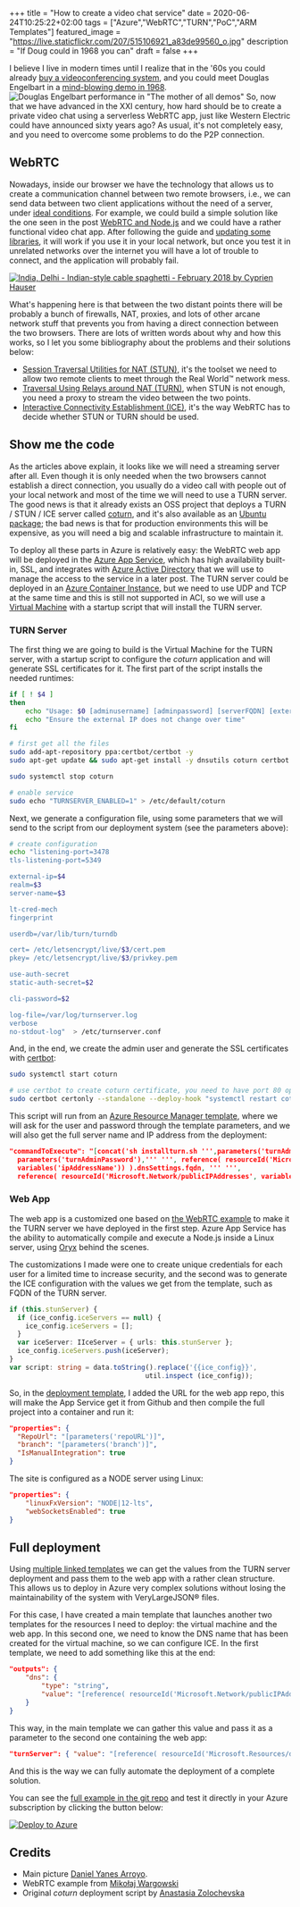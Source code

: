 +++
title =  "How to create a video chat service"
date = 2020-06-24T10:25:22+02:00
tags = ["Azure","WebRTC","TURN","PoC","ARM Templates"]
featured_image = "https://live.staticflickr.com/207/515106921_a83de99560_o.jpg"
description = "If Doug could in 1968 you can"
draft = false
+++

I believe I live in modern times until I realize that in the '60s you could already [buy a videoconferencing system][pinkponk], and you could meet Douglas Engelbart in a [mind-blowing demo in 1968][motherofalldemos].
![Douglas Engelbart performance in "The mother of all demos"](/como-montar-videochat/engelbartdemo.png "Doug's shopping list demo")
So, now that we have advanced in the XXI century, how hard should be to create a private video chat using a serverless WebRTC app, just like Western Electric could have announced sixty years ago? As usual, it's not completely easy, and you need to overcome some problems to do the P2P connection.

## WebRTC

Nowadays, inside our browser we have the technology that allows us to create a communication channel between two remote browsers, i.e., we can send data between two client applications without the need of a server, under [ideal conditions][spherical_cow]. For example, we could build a simple solution like the one seen in the post [WebRTC and Node.js][webrtcdemo] and we could have a rather functional video chat app. After following the guide and [updating some libraries][videochatgit], it will work if you use it in your local network, but once you test it in unrelated networks over the internet you will have a lot of trouble to connect, and the application will probably fail.

[![India, Delhi - Indian-style cable spaghetti - February 2018 by Cyprien Hauser](https://live.staticflickr.com/65535/49204696853_6df9abbc5c_c.jpg)](https://flic.kr/p/2hY3W7i "Where's Wally wire edition?")

What's happening here is that between the two distant points there will be probably a bunch of firewalls, NAT, proxies, and lots of other arcane network stuff that prevents you from having a direct connection between the two browsers. There are lots of written words about why and how this works, so I let you some bibliography about the problems and their solutions below:

* [Session Traversal Utilities for NAT (STUN)][STUN], it's the toolset we need to allow two remote clients to meet through the Real World&trade; network mess.
* [Traversal Using Relays around NAT (TURN)][TURN], when STUN is not enough, you need a proxy to stream the video between the two points.
* [Interactive Connectivity Establishment (ICE)][ICE], it's the way WebRTC has to decide whether STUN or TURN should be used.

## Show me the code

As the articles above explain, it looks like we will need a streaming server after all. Even though it is only needed when the two browsers cannot establish a direct connection,
you usually do a video call with people out of your local network and most of the time we will need to use a TURN server. The good news is that it already exists an OSS project that deploys a TURN / STUN / ICE server called [coturn][coturngit], and it's also available as an [Ubuntu package][coturn]; the bad news is that for production environments this will be expensive, as you will need a big and scalable infrastructure to maintain it.

To deploy all these parts in Azure is relatively easy: the WebRTC web app will be deployed in the [Azure App Service][appservice], which has high availability built-in, SSL, and integrates with [Azure Active Directory][aad] that we will use to manage the access to the service in a later post. The TURN server could be deployed in an [Azure Container Instance][aci], but we need to use UDP and TCP at the same time and this is still not supported in ACI, so we will use a [Virtual Machine][vm] with a startup script that will install the TURN server.

### TURN Server

The first thing we are going to build is the Virtual Machine for the TURN server, with a startup script to configure the *coturn* application and will generate SSL certificates for it. The first part of the script installs the needed runtimes:

```bash
if [ ! $4 ]
then
    echo "Usage: $0 [adminusername] [adminpassword] [serverFQDN] [externalip]"
    echo "Ensure the external IP does not change over time"
fi

# first get all the files
sudo add-apt-repository ppa:certbot/certbot -y
sudo apt-get update && sudo apt-get install -y dnsutils coturn certbot

sudo systemctl stop coturn

# enable service
sudo echo "TURNSERVER_ENABLED=1" > /etc/default/coturn
```

Next, we generate a configuration file, using some parameters that we will send to the script from our deployment system (see the parameters above):

```bash
# create configuration
echo "listening-port=3478
tls-listening-port=5349

external-ip=$4
realm=$3
server-name=$3

lt-cred-mech
fingerprint

userdb=/var/lib/turn/turndb

cert= /etc/letsencrypt/live/$3/cert.pem
pkey= /etc/letsencrypt/live/$3/privkey.pem

use-auth-secret
static-auth-secret=$2

cli-password=$2

log-file=/var/log/turnserver.log
verbose
no-stdout-log"  > /etc/turnserver.conf
```

And, in the end, we create the admin user and generate the SSL certificates with [certbot][certbot]:

```bash
sudo systemctl start coturn

# use certbot to create coturn certificate, you need to have port 80 open to allow the certbot to verify
sudo certbot certonly --standalone --deploy-hook "systemctl restart coturn" -d $3 --agree-tos --no-eff-email --register-unsafely-without-email
```

This script will run from an [Azure Resource Manager template][turnserverdeploy], where we will ask for the user and password through the template parameters, and we will also get the full server name and IP address from the deployment:

```json
"commandToExecute": "[concat('sh installturn.sh ''',parameters('turnAdmin'),''' ''',
  parameters('turnAdminPassword'),''' ''', reference( resourceId('Microsoft.Network/publicIPAddresses',
  variables('ipAddressName')) ).dnsSettings.fqdn, ''' ''',
  reference( resourceId('Microsoft.Network/publicIPAddresses', variables('ipAddressName')) ).ipAddress, '''')]"
```

### Web App

The web app is a customized one based on [the WebRTC example][webrtcdemo] to make it the TURN server we have deployed in the first step. Azure App Service has the ability to automatically compile and execute a Node.js inside a Linux server, using [Oryx][oryx] behind the scenes.

The customizations I made were one to create unique credentials for each user for a limited time to increase security, and the second was to generate the ICE configuration with the values we get from the template, such as FQDN of the TURN server.

```Typescript
if (this.stunServer) {
  if (ice_config.iceServers == null) {
    ice_config.iceServers = [];
  }
  var iceServer: IIceServer = { urls: this.stunServer };
  ice_config.iceServers.push(iceServer);
}
var script: string = data.toString().replace('{{ice_config}}',
                                  util.inspect (ice_config));
```

So, in the [deployment template][webappgit], I added the URL for the web app repo, this will make the App Service get it from Github and then compile the full project into a container and run it:

```json
"properties": {
  "RepoUrl": "[parameters('repoURL')]",
  "branch": "[parameters('branch')]",
  "IsManualIntegration": true
}
```

The site is configured as a NODE server using Linux:

```json
"properties": {
    "linuxFxVersion": "NODE|12-lts",
    "webSocketsEnabled": true
}
```

## Full deployment

Using [multiple linked templates][linkedtemplates] we can get the values from the TURN server deployment and pass them to the web app with a rather clean structure. This allows us to deploy in Azure very complex solutions without losing the maintainability of the system with VeryLargeJSON&reg; files.

For this case, I have created a main template that launches another two templates for the resources I need to deploy: the virtual machine and the web app. In this second one, we need to know the DNS name that has been created for the virtual machine, so we can configure ICE. In the first template, we need to add something like this at the end:

```json
"outputs": {
    "dns": {
        "type": "string",
        "value": "[reference( resourceId('Microsoft.Network/publicIPAddresses', variables('ipAddressName')) ).dnsSettings.fqdn]"
    }
}
```

This way, in the main template we can gather this value and pass it as a parameter to the second one containing the web app:

```json
"turnServer": { "value": "[reference( resourceId('Microsoft.Resources/deployments', 'turnserverTemplate') ).outputs.dns.value]" }
```

And this is the way we can fully automate the deployment of a complete solution.

You can see the [full example in the git repo][videochatgit] and test it directly in your Azure subscription by clicking the button below:

[![Deploy to Azure](https://azuredeploy.net/deploybutton.png)](https://portal.azure.com/#create/Microsoft.Template/uri/https%3A%2F%2Fraw.githubusercontent.com%2Fjmservera%2Fvideochat%2Fmain%2Fazuredeploy.json)

## Credits

* Main picture [Daniel Yanes Arroyo][pinkponk].
* WebRTC example from [Mikołaj Wargowski][webrtcdemo]
* Original *coturn* deployment script by [Anastasia Zolochevska][coturnscript]

[motherofalldemos]: https://www.youtube.com/watch?v=M5PgQS3ZBWA&list=PLCGFadV4FqU3flMPLg36d8RFQW65bWsnP
[webrtcdemo]: https://tsh.io/blog/how-to-write-video-chat-app-using-webrtc-and-nodejs/
[STUN]: https://en.wikipedia.org/wiki/STUN
[TURN]: https://en.wikipedia.org/wiki/Traversal_Using_Relays_around_NAT
[ICE]: https://en.wikipedia.org/wiki/Interactive_Connectivity_Establishment
[coturngit]: https://github.com/coturn/coturn
[coturn]: https://packages.ubuntu.com/bionic/coturn "Ubuntu package"
[videochatgit]: https://github.com/jmservera/videochat
[webappgit]: https://github.com/jmservera/videochat-webapp
[Azure]: https://azure.microsoft.com
[pinkponk]: https://www.flickr.com/photos/pinkponk/515106921
[certbot]: https://certbot.eff.org/
[turnserverdeploy]: https://github.com/jmservera/videochat/blob/main/turnserver/azuredeploy.json
[coturnscript]: https://devblogs.microsoft.com/cse/2018/01/29/orchestrating-turn-servers-cloud-deployment/
[spherical_cow]: https://en.wikipedia.org/wiki/Spherical_cow
[appservice]: https://azure.microsoft.com/services/app-service/
[aad]: https://azure.microsoft.com/services/active-directory/
[aci]: https://azure.microsoft.com/services/container-instances/
[vm]: https://azure.microsoft.com/services/virtual-machines/
[oryx]: https://github.com/Microsoft/Oryx
[linkedtemplates]: https://docs.microsoft.com/azure/azure-resource-manager/templates/linked-templates